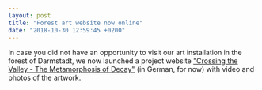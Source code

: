 ```yaml
---
layout: post
title: "Forest art website now online"
date: "2018-10-30 12:59:45 +0200"
---
```


In case you did not have an opportunity to visit our art installation in the forest of Darmstadt, we now launched a project website ["Crossing the Valley - The Metamorphosis of Decay"](http://fdschneider.de/crossingthevalley/) (in German, for now) with video and photos of the artwork.  
